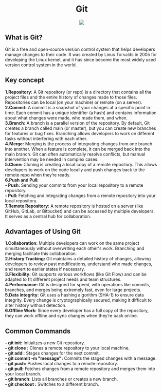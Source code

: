 # <div align="center"> Git </div>
<p align="center">
  <img src="https://github.com/user-attachments/assets/00ed15fe-6e4d-4514-b438-2bbc1a811131"/>
</p>

## What is Git?
Git is a free and open-source version control system that helps developers manage changes to their code. It was created by Linus Torvalds in 2005 for developing the Linux kernel, and it has since become the most widely used version control system in the world.

## Key concept 
**1.Repository:** A Git repository (or repo) is a directory that contains all the project files and the entire history of changes made to those files. Repositories can be local (on your machine) or remote (on a server).<br>
**2.Commit:** A commit is a snapshot of your changes at a specific point in time. Each commit has a unique identifier (a hash) and contains information about what changes were made, who made them, and when.<br>
**3.Branch:** A branch is a parallel version of the repository. By default, Git creates a branch called main (or master), but you can create new branches for features or bug fixes. Branching allows developers to work on different tasks without interfering with each other.<br>
**4.Merge:** Merging is the process of integrating changes from one branch into another. When a feature is complete, it can be merged back into the main branch. Git can often automatically resolve conflicts, but manual intervention may be needed in complex cases.<br>
**5.Clone:** Cloning is creating a local copy of a remote repository. This allows developers to work on the code locally and push changes back to the remote repo when they’re ready.<br>
**6.Push and Pull:**<br>
  **- Push:** Sending your commits from your local repository to a remote repository.<br>
  **- Pull:** Fetching and integrating changes from a remote repository into your local repository.<br>
**7.Remote Repository:** A remote repository is hosted on a server (like GitHub, GitLab, or Bitbucket) and can be accessed by multiple developers. It serves as a central hub for collaboration.

## Advantages of Using Git
**1.Collaboration:** Multiple developers can work on the same project simultaneously without overwriting each other's work. Branching and merging facilitate this collaboration.<br>
**2.History Tracking:** Git maintains a detailed history of changes, allowing developers to review past modifications, understand who made changes, and revert to earlier states if necessary.<br>
**3.Flexibility:** Git supports various workflows (like Git Flow) and can be adapted to fit different project needs and team structures.<br>
**4.Performance:** Git is designed for speed, with operations like commits, branches, and merges being extremely fast, even for large projects.<br>
**5.Data Integrity:** Git uses a hashing algorithm (SHA-1) to ensure data integrity. Every change is cryptographically secured, making it difficult to alter history without detection.<br>
**6.Offline Work:** Since every developer has a full copy of the repository, they can work offline and sync changes when they’re back online.

## Common Commands
**- git init:** Initializes a new Git repository.<br>
**- git clone <repo-url>:** Clones a remote repository to your local machine.<br>
**- git add <file>:** Stages changes for the next commit.<br>
**- git commit -m "message":** Commits the staged changes with a message.<br>
**- git push:** Pushes local changes to a remote repository.<br>
**- git pull:** Fetches changes from a remote repository and merges them into your local branch.<br>
**- git branch:** Lists all branches or creates a new branch.<br>
**- git checkout <branch>:** Switches to a different branch.
